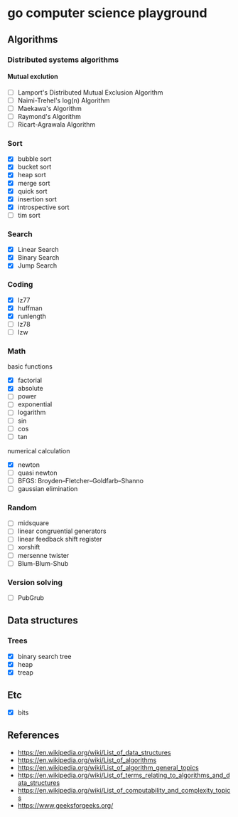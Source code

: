 # go computer science playground

## Algorithms
### Distributed systems algorithms
#### Mutual exclution
- [ ] Lamport's Distributed Mutual Exclusion Algorithm
- [ ] Naimi-Trehel's log(n) Algorithm
- [ ] Maekawa's Algorithm
- [ ] Raymond's Algorithm
- [ ] Ricart-Agrawala Algorithm

### Sort
- [x] bubble sort
- [x] bucket sort
- [x] heap sort
- [x] merge sort
- [x] quick sort
- [x] insertion sort
- [x] introspective sort
- [ ] tim sort

### Search
- [x] Linear Search
- [x] Binary Search
- [x] Jump Search

### Coding
- [x] lz77
- [x] huffman
- [x] runlength
- [ ] lz78
- [ ] lzw

### Math

basic functions
- [x] factorial
- [x] absolute
- [ ] power
- [ ] exponential
- [ ] logarithm
- [ ] sin
- [ ] cos
- [ ] tan

numerical calculation
- [x] newton
- [ ] quasi newton
- [ ] BFGS: Broyden–Fletcher–Goldfarb–Shanno
- [ ] gaussian elimination

### Random
- [ ] midsquare
- [ ] linear congruential generators
- [ ] linear feedback shift register
- [ ] xorshift
- [ ] mersenne twister
- [ ] Blum-Blum-Shub

### Version solving
- [ ] PubGrub

## Data structures

### Trees
- [x] binary search tree
- [x] heap
- [x] treap

## Etc
- [x] bits

## References
- https://en.wikipedia.org/wiki/List_of_data_structures
- https://en.wikipedia.org/wiki/List_of_algorithms
- https://en.wikipedia.org/wiki/List_of_algorithm_general_topics
- https://en.wikipedia.org/wiki/List_of_terms_relating_to_algorithms_and_data_structures
- https://en.wikipedia.org/wiki/List_of_computability_and_complexity_topics
- https://www.geeksforgeeks.org/
